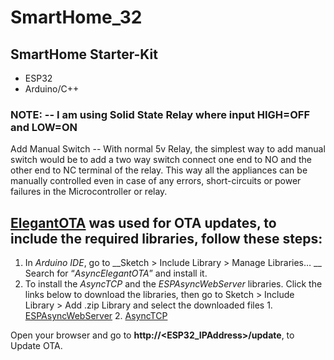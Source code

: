 # SmartHome_32

## SmartHome Starter-Kit

- ESP32
- Arduino/C++

### NOTE: -- I am using Solid State Relay where input HIGH=OFF and LOW=ON

Add Manual Switch -- With normal 5v Relay, the simplest way to add manual switch would be to add a two way switch connect one end to NO and the other end to NC terminal of the relay. This way all the appliances can be manually controlled even in case of any errors, short-circuits or power failures in the Microcontroller or relay.



## [ElegantOTA](https://github.com/ayushsharma82/ElegantOTA.git) was used for OTA updates, to include the required libraries, follow these steps:

  1. In _Arduino IDE_, go to __Sketch > Include Library > Manage Libraries… __ Search for “_AsyncElegantOTA_” and install it.
  2. To install the _AsyncTCP_ and the _ESPAsyncWebServer_ libraries. Click the links below to download the libraries, then go to Sketch > Include Library > Add .zip Library  and select the downloaded files
    1. [ESPAsyncWebServer](https://github.com/me-no-dev/ESPAsyncWebServer/archive/master.zip)
    2. [AsyncTCP](https://github.com/me-no-dev/AsyncTCP/archive/master.zip)

Open your browser and go to __http://<ESP32_IPAddress>/update__, to Update OTA.
